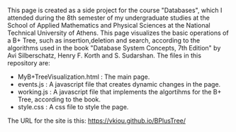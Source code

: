 This page is created as a side project for the course "Databases", which I attended during the 8th semester of my undergraduate studies at the School of Applied Mathematics and Physical Sciences at the National Technical University of Athens. This page visualizes the basic operations of a B+ Tree, such as insertion,deletion and search, according to the algorithms used in the book "Database System Concepts, 7th Edition" by Avi Silberschatz, Henry F. Korth and S. Sudarshan.
The files in this repository are:
* MyB+TreeVisualization.html : The main page.
* events.js : A javascript file that creates dynamic changes in the page.
* working.js : A javascript file that implements the algortihms for the B+ Tree, according to the book.
* style.css : A css file to style the page.

The URL for the site is this: https://vkiou.github.io/BPlusTree/
